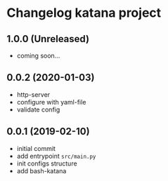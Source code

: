 # Changelog katana project

## 1.0.0 (Unreleased)

- coming soon...

## 0.0.2 (2020-01-03)

- http-server
- configure with yaml-file
- validate config

## 0.0.1 (2019-02-10)

- initial commit
- add entrypoint `src/main.py`
- init configs structure
- add bash-katana
